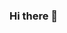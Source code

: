 ### Hi there 👋

<!--
**SanthoshReddyvan/SanthoshReddyvan** is a ✨ _special_ ✨ repository because its `README.md` (this file) appears on your GitHub profile.

Here are some ideas to get you started:

- 🔭 NWMU
- 🌱 WebApps,OOP JAVA,ADB
- 👯 World relations.
- 🤔 Barack Obama
- 💬 Ask me about anything i will say "idk"
- 📫 u can't reach me bro
- 😄 peace
- ⚡ Sarcasam is not in blood it develops.
-->
